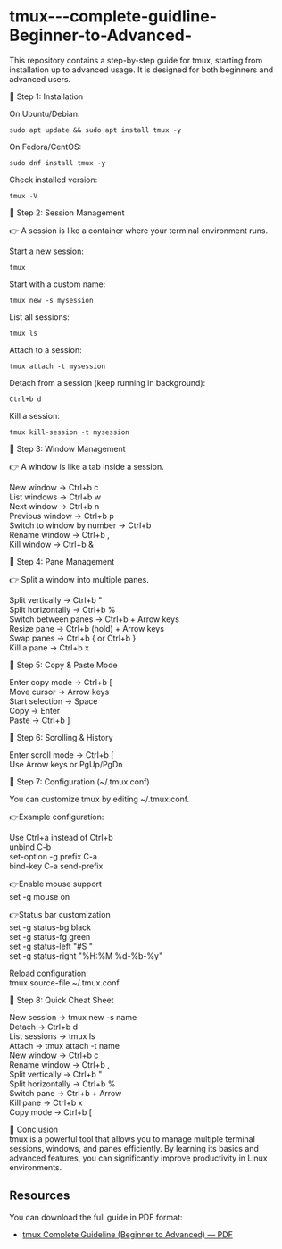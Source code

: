 # tmux---complete-guidline-Beginner-to-Advanced-
This repository contains a step-by-step guide for tmux, starting from installation up to advanced usage. It is designed for both beginners and advanced users.




🔹 Step 1: Installation  


On Ubuntu/Debian:  
```
sudo apt update && sudo apt install tmux -y  
```
On Fedora/CentOS:
```
sudo dnf install tmux -y
```
Check installed version:
```
tmux -V
```

🔹 Step 2: Session Management

👉 A session is like a container where your terminal environment runs.

Start a new session:  
```
tmux
```
  
Start with a custom name:
```
tmux new -s mysession
```
List all sessions:
```
tmux ls
```
Attach to a session:
```
tmux attach -t mysession
```
Detach from a session (keep running in background):
```
Ctrl+b d
```
Kill a session:
```
tmux kill-session -t mysession
```


🔹 Step 3: Window Management

👉 A window is like a tab inside a session.

New window → Ctrl+b c  
List windows → Ctrl+b w  
Next window → Ctrl+b n  
Previous window → Ctrl+b p  
Switch to window by number → Ctrl+b <number>  
Rename window → Ctrl+b ,  
Kill window → Ctrl+b &  


🔹 Step 4: Pane Management  

👉 Split a window into multiple panes.  

Split vertically → Ctrl+b "  
Split horizontally → Ctrl+b %  
Switch between panes → Ctrl+b + Arrow keys  
Resize pane → Ctrl+b (hold) + Arrow keys  
Swap panes → Ctrl+b { or Ctrl+b }  
Kill a pane → Ctrl+b x  


🔹 Step 5: Copy & Paste Mode  

Enter copy mode → Ctrl+b [  
Move cursor → Arrow keys  
Start selection → Space  
Copy → Enter  
Paste →  Ctrl+b ]  


🔹 Step 6: Scrolling & History  

Enter scroll mode → Ctrl+b [  
Use Arrow keys or PgUp/PgDn  


🔹 Step 7: Configuration (~/.tmux.conf)  

You can customize tmux by editing ~/.tmux.conf.  

👉Example configuration:  

Use Ctrl+a instead of Ctrl+b  
unbind C-b  
set-option -g prefix C-a  
bind-key C-a send-prefix  

👉Enable mouse support  
set -g mouse on  

👉Status bar customization  
set -g status-bg black  
set -g status-fg green  
set -g status-left "#S "  
set -g status-right "%H:%M %d-%b-%y"  


Reload configuration:  
tmux source-file ~/.tmux.conf  


🔹 Step 8: Quick Cheat Sheet  

New session → tmux new -s name  
Detach → Ctrl+b d  
List sessions → tmux ls  
Attach → tmux attach -t name  
New window → Ctrl+b c  
Rename window → Ctrl+b ,  
Split vertically → Ctrl+b "  
Split horizontally → Ctrl+b %  
Switch pane → Ctrl+b + Arrow  
Kill pane → Ctrl+b x  
Copy mode → Ctrl+b [  


🔹 Conclusion  
tmux is a powerful tool that allows you to manage multiple terminal sessions, windows, and panes efficiently.
By learning its basics and advanced features, you can significantly improve productivity in Linux environments.


##  Resources

You can download the full guide in PDF format:  

- [tmux Complete Guideline (Beginner to Advanced) — PDF](tmux%20-%20complete%20guidline.pdf)  

